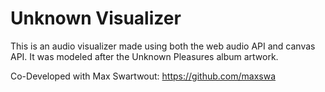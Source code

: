 # Unknown Visualizer

This is an audio visualizer made using both the web audio API and canvas API.
It was modeled after the Unknown Pleasures album artwork.

Co-Developed with Max Swartwout: https://github.com/maxswa
